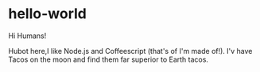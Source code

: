 # hello-world

Hi Humans!

Hubot here,I like Node.js and Coffeescript (that's of I'm made of!).
I'v have Tacos on the moon and find them far superior to Earth tacos.
